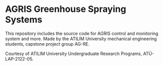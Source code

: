 # AGRIS Greenhouse Spraying Systems

This repository includes the source code for AGRIS control and monitoring system and more. Made by the ATILIM University mechanical engineering students, capstone project group AG-RE.

Courtesy of ATILIM University Undergraduate Research Programs, ATÜ-LAP-2122-05.
